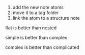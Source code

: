 ---
---

1. add the new note atoms 
2. move it to a tag folder
3. link the atom to a structure note 


flat is better than nested

simple is better than complex 

complex is better than complicated 